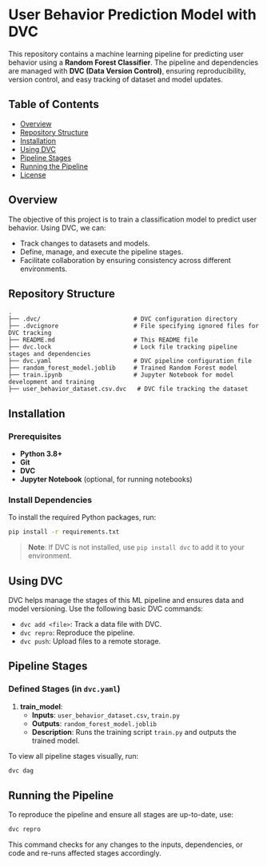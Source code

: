 # User Behavior Prediction Model with DVC

This repository contains a machine learning pipeline for predicting user behavior using a **Random Forest Classifier**. The pipeline and dependencies are managed with **DVC (Data Version Control)**, ensuring reproducibility, version control, and easy tracking of dataset and model updates.

## Table of Contents
- [Overview](#overview)
- [Repository Structure](#repository-structure)
- [Installation](#installation)
- [Using DVC](#using-dvc)
- [Pipeline Stages](#pipeline-stages)
- [Running the Pipeline](#running-the-pipeline)
- [License](#license)

## Overview

The objective of this project is to train a classification model to predict user behavior. Using DVC, we can:
- Track changes to datasets and models.
- Define, manage, and execute the pipeline stages.
- Facilitate collaboration by ensuring consistency across different environments.

## Repository Structure

```plaintext
.
├── .dvc/                          # DVC configuration directory
├── .dvcignore                     # File specifying ignored files for DVC tracking
├── README.md                      # This README file
├── dvc.lock                       # Lock file tracking pipeline stages and dependencies
├── dvc.yaml                       # DVC pipeline configuration file
├── random_forest_model.joblib     # Trained Random Forest model
├── train.ipynb                    # Jupyter Notebook for model development and training
├── user_behavior_dataset.csv.dvc   # DVC file tracking the dataset
```

## Installation

### Prerequisites
- **Python 3.8+**
- **Git**
- **DVC**
- **Jupyter Notebook** (optional, for running notebooks)

### Install Dependencies
To install the required Python packages, run:

```bash
pip install -r requirements.txt
```

> **Note**: If DVC is not installed, use `pip install dvc` to add it to your environment.

## Using DVC

DVC helps manage the stages of this ML pipeline and ensures data and model versioning. Use the following basic DVC commands:
- `dvc add <file>`: Track a data file with DVC.
- `dvc repro`: Reproduce the pipeline.
- `dvc push`: Upload files to a remote storage.

## Pipeline Stages

### Defined Stages (in `dvc.yaml`)

1. **train_model**:
   - **Inputs**: `user_behavior_dataset.csv`, `train.py`
   - **Outputs**: `random_forest_model.joblib`
   - **Description**: Runs the training script `train.py` and outputs the trained model.

To view all pipeline stages visually, run:

```bash
dvc dag
```

## Running the Pipeline

To reproduce the pipeline and ensure all stages are up-to-date, use:

```bash
dvc repro
```

This command checks for any changes to the inputs, dependencies, or code and re-runs affected stages accordingly.

